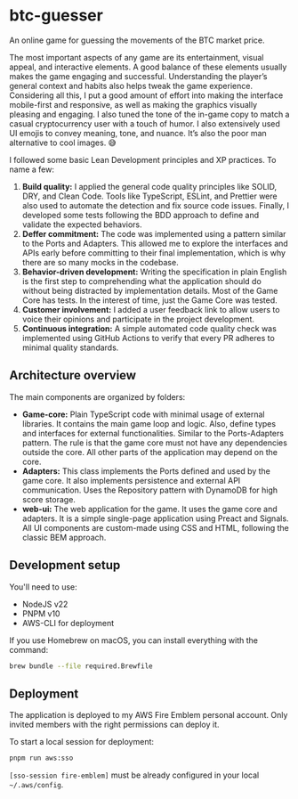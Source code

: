 # btc-guesser

An online game for guessing the movements of the BTC market price.

The most important aspects of any game are its entertainment, visual appeal, and interactive elements. A good balance of these elements usually makes the game engaging and successful. Understanding the player’s general context and habits also helps tweak the game experience. Considering all this, I put a good amount of effort into making the interface mobile-first and responsive, as well as making the graphics visually pleasing and engaging. I also tuned the tone of the in-game copy to match a casual cryptocurrency user with a touch of humor. I also extensively used UI emojis to convey meaning, tone, and nuance. It’s also the poor man alternative to cool images. 😅

I followed some basic Lean Development principles and XP practices. To name a few:

1. **Build quality:** I applied the general code quality principles like SOLID, DRY, and Clean Code. Tools like TypeScript, ESLint, and Prettier were also used to automate the detection and fix source code issues. Finally, I developed some tests following the BDD approach to define and validate the expected behaviors.
2. **Deffer commitment:** The code was implemented using a pattern similar to the Ports and Adapters. This allowed me to explore the interfaces and APIs early before committing to their final implementation, which is why there are so many mocks in the codebase.
3. **Behavior-driven development:** Writing the specification in plain English is the first step to comprehending what the application should do without being distracted by implementation details. Most of the Game Core has tests. In the interest of time, just the Game Core was tested.
4. **Customer involvement:** I added a user feedback link to allow users to voice their opinions and participate in the project development.
5. **Continuous integration:** A simple automated code quality check was implemented using GitHub Actions to verify that every PR adheres to minimal quality standards.

## Architecture overview

The main components are organized by folders:

- **Game-core:** Plain TypeScript code with minimal usage of external libraries. It contains the main game loop and logic. Also, define types and interfaces for external functionalities. Similar to the Ports-Adapters pattern. The rule is that the game core must not have any dependencies outside the core. All other parts of the application may depend on the core.
- **Adapters:** This class implements the Ports defined and used by the game core. It also implements persistence and external API communication. Uses the Repository pattern with DynamoDB for high score storage.
- **web-ui:** The web application for the game. It uses the game core and adapters. It is a simple single-page application using Preact and Signals. All UI components are custom-made using CSS and HTML, following the classic BEM approach.

## Development setup

You'll need to use:

- NodeJS v22
- PNPM v10
- AWS-CLI for deployment

If you use Homebrew on macOS, you can install everything with the command:

```bash
brew bundle --file required.Brewfile
```

## Deployment

The application is deployed to my AWS Fire Emblem personal account. Only invited members with the right permissions can deploy it.

To start a local session for deployment:

```bash
pnpm run aws:sso
```

`[sso-session fire-emblem]` must be already configured in your local `~/.aws/config`.
